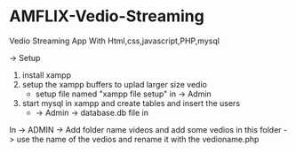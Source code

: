 # AMFLIX-Vedio-Streaming
Vedio Streaming App With Html,css,javascript,PHP,mysql

-> Setup

1) install xampp
2) setup the xampp buffers to uplad larger size vedio 
   * setup file named "xampp file setup" in -> Admin
3) start mysql in xampp and create tables and insert the users
   * -> Admin -> database.db file in 

In -> ADMIN
-> Add folder name videos and add some vedios in this folder
-> use the name of the vedios and rename it with the vedioname.php
